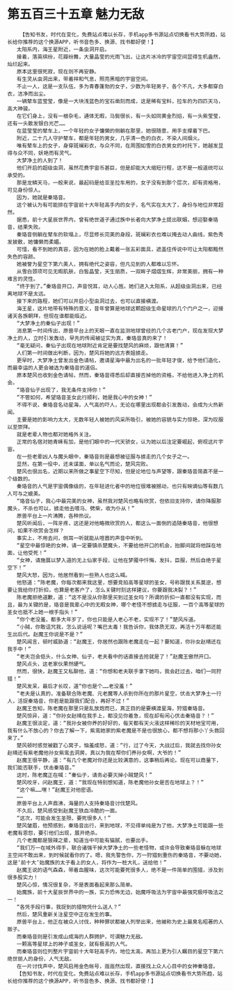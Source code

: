 # 第五百三十五章 魅力无敌
        【告知书友，时代在变化，免费站点难以长存，手机app多书源站点切换看书大势所趋，站长给你推荐的这个换源APP，听书音色多、换源、找书都好使！】
       太阳系内，海王星附近，一条虫洞开启。
       接着，落英缤纷，花瓣纷舞，大量晶莹的光雨飞出，让这片冰冷的宇宙空间显得生机盎然，灿烂起来。
       原本这里很死寂，现在则不再安静。
       有生灵从虫洞出来，带着祥和气息，照亮黑暗的宇宙空间。
       不止一人，这是一支队伍，多为青春蓬勃的女子，少数为年轻男子，各个不凡，大多都穿白衣，洁净而出尘。
       一辆辇车蓝莹莹，像是一大块浅蓝色的宝石凿刻而成，这是稀有宝料，拉车的为四匹天马，高大神骏。
       在它们身上，没有一根杂毛，通体无暇，马鬓很长，有一头如同黄金烈焰，有一头紫莹莹，还有一头散发银白光芒……
       在蓝莹莹的辇车上，一个年轻的女子慵懒的侧躺在那里，她很随意，用手支撑着下巴。
       附近，二十几人守护辇车，都是年轻的男女，几乎清一色的白衣，不染人间烟火。
       唯有辇车上的女子，身穿斑斓彩衣，与众不同，在周围如雪的白衣男女的衬托下，她越发显得与众不同，妖艳而有灵气。
       大梦净土的人到了！
       他们开启的超级虫洞，虽然花费宇宙币甚巨，但是却能大大缩短行程，这不是一般道统可以承受的。
       那是龙鳞天马，一般来说，最起码是给亚圣拉车用的，女子没有到那个层次，却有资格用，可见身份惊人。
       因为，她就是秦珞音。
       这个被认为有可能排在宇宙前十大年轻高手内的女子，名气实在太大了，身份与地位非常超然。
       据悉，前十大星辰世界内，曾有绝世道子通过族中长者向大梦净土提出联姻，想迎娶秦珞音，结果失败。
       秦珞音侧躺在辇车的软塌上，尽显修长完美的身段，斑斓彩衣也难以掩去动人曲线，紫色秀发披散，她慵懒而柔媚。
       可惜，看不到她的真容，因为在她的脸上戴着一张五彩面具，遮盖住传说中可让太阳都黯然失色的容颜。
       她被誉为星空下第六美人，拥有绝代之姿容，但凡见到的人都难以忘怀。
       从雪白颈项可见无暇肌肤，白皙晶莹，天生丽质，一双眸子熠熠生辉，非常美丽，拥有一种难言的灵性。
       “终于到了。”秦珞音开口，声音悦耳，动人心旌。她们进入太阳系，从超级虫洞出来，已经离地球不是太远。
       接下来的路程，她们可以开启小型虫洞过去，也可以直接横渡。
       海王星，这片地带有特殊的意义，昔年曾算是地球这颗超级生命星球的几个门户之一，迎接诸天各族朝拜，但现在谁都能临近。
       “大梦净土的秦仙子出现！”
       消息第一时间传出，原兽平台上的天眼一直在监测地球曾经的几个古老门户，现在发现大梦净土的人，立时引发轰动，早先的传闻被证实为真，秦珞音真的来了！
       “毫无疑问，秦仙子出现在地球附近肯定是要找楚风的麻烦，跟他清算！”
       人们第一时间做出判断，因为，楚风将她的远方表姐掳走。
       更早时，大梦净土曾发出金色请帖，邀请星海中最为出名的一批年轻才俊，给予他们造化，而最幸运的人更会被选为秦珞音的道侣。
       原本楚风也收到金色请帖，然而，秦珞音得悉后却直接否掉他的资格，不给他进入净土的机会。
       “珞音仙子出现了，我无条件支持你！”
       “不管如何，希望珞音圣女此行顺利，她是我心中的女神！”
       不得不说，秦珞音名动星海，人气高的吓人，无论在哪里出现都会引发轰动，会成为火热新闻。
       主要是她的影响力太大，无数年轻人被她的风采所吸引，被她的容貌与实力惊艳，深为叹服以至崇拜。
       就是老辈人物也都对她格外关注。
       正常的名宿对她青睐有加，是他们眼中的一代天骄女，认为她以后注定要崛起，俯视这片宇宙。
       在一些老辈凶人与魔头眼中，秦珞音则是最想被征服与掳走的几个女子之一。
       显然，在第一役中，还未谋面，单以名气而论，楚风完败。
       楚风也很出名，近期以来所做之事星空下尽知，但是论地位与声望等，跟秦珞音简直不是一个级数的。
       秦珞音的人气是宇宙偶像级的，在年轻进化者中的地位很难被撼动，也只有映谪仙等有数几人可与之媲美。
       “珞音仙子，我心中最完美的女神，虽然我对楚风也略有欣赏，但依旧支持你，请你降服那魔头，不杀也可以，掳走他去喂马、劈柴，收为仆从！”
       原兽平台上一片沸腾，各种热议。
       楚风听闻后，一阵牙疼，这还是对他略微欣赏的人，都这么一面倒的追随秦珞音，他很想问，如果不欣赏会怎样？
       事实上，不用去问，侧耳一听就能从喧嚣的声音中听到。
       “星空中最惊艳的女神，请一定要镇杀楚魔头，不要给他开口的机会，抬脚间就将他踩在地面，让他受死！”
       “女神，请施展以梦入道的无上仙家手段，让他在梦魇中忏悔，发抖，臣服，然后自绝于星空下！”
       楚风大怒，因为，他居然看到一些熟人也这么喊。
       他怒道：“陈老魔，你每次都来我这里，想要竞拍高等星球的圣女，号称跟我关系莫逆，想要让我给你打折扣，也算是老客户了，怎么关键时刻这样建议，你要跟我决裂？！”
       陈老魔拒绝道歉，道：“这不是没从你那里买到过圣女吗？所谓的折扣一直都没有实现，而且，最为关键的是，珞音是我辈心中的无暇女神，哪个老怪不想掳走与征服，一百个高等星球的圣女也抵不上她一根手指头！”
       “你个老没羞，都多大年岁了，你也只能是人老心不老，实现不了！”楚风斥道。
       “小贼，你敢诅咒我，怎么说话呢？嘴巴太毒！我告诉你，我体质无双，再活十万年都还能生出后代。赵魔王你说是不是？”
       楚风闻言，顿时威胁道：“赵魔王，你居然也跟陈老魔走在一起？要知道，你孙女赵晴还在我手中！”
       “老夫岂会低头，什么女神、仙子，老夫看中的话直接去抢就是了！”赵魔王傲然开口。
       楚风点头，这老家伙果然硬气。
       然而，很快，赵魔王又私聊他，道：“你想和老夫联手拿下她吗，我会赶过去，咱们一同狩猎！”
       楚风发呆，最后才长叹，道“你也是个……老没羞！”
       “老夫是认真的，准备联合陈老魔、元老魔等人杀到你所在的那片星空，伏击大梦净土一行人，活捉秦珞音，你若是能跟我们配合，再好不过！”
       赵魔王告知，陈老魔在那里只是乱放炮而已，真正目的是要横渡星海，狩猎秦珞音。
       楚风惊异，道：“你孙女赵晴在我手上，都没见你着急，现在却有闲心伏击秦珞音？！”
       赵魔王很淡定，道：“我孙女被你养的好好的，每天都有天火液这样稀珍的天材地宝可用，我有什么不放心的？你去了解一下，紫鸾她家的紫老魔是不是也很放心，都不想将那小丫头救回来了。”
       楚风顿时感觉被戳了心窝子，恼羞成怒，道：“行，过了今天，大战过后，我就去找你孙女赵晴还有紫老魔他孙女紫鸾去洞房，真以为我在帮你们养孙女啊，大爷的！”
       赵魔王很平静，道：“有几个老魔对你还是比较满意的，这事稍后再论。现在可以商量下，我们能否联手，伏击秦珞音。”
       这时，陈老魔正在喊：“秦仙子，请务必要灭掉小贼楚风！”
       楚风咬牙，问赵魔王，道：“我现在特别想知道，陈老魔他孙女是否在地球上？！”
       “这个嘛……嘿！”赵魔王对他密语。
       ……
       原兽平台上人声鼎沸，海量的人支持秦珞音讨伐楚风。
       不久后，楚风感受到赵魔王铁血冷酷的一面。
       “这次，可能会发生圣殒，要死很多人！”
       楚风皱眉，他预感到，秦珞音出行，来到地球，不见得单纯是为了他，大梦净土可能跟一些老魔有恩怨，要引他们出现，展开绝杀。
       几个老魔都是狠辣之辈，知道当中可能有猫腻，也要出手。
       “我们万一在域外得手，联合诸强干掉大梦净土的一些老怪物，或许会导致秦珞音躲在地球主空间不敢出来，到时候就看你的了。嗯，我先警告你，万一狩猎到重伤的秦珞音，不要动她，这是‘前十大’始魔族的太子看上的女人，将作为一桩大礼，送给他！”
       赵魔王说的语气森森，带着血腥味，这次可能要死很多人，绝不是一件简单的围猎，涉及到很多股实力！
       楚风心惊，情况很复杂，不是表面看起来那么简单。
       始魔族，前十大星辰世界中的一族，实力恐怖无边，始魔呼吸法为宇宙中最强究极呼吸法之一！
       “各凭手段行事，我捉到的猎物凭什么送人？”
       然后，楚风重新关注星空中正在发生的事。
       原兽平台上，他正在被众人讨伐，种种罪状都被人列举出来，他被称为史上最臭名昭著的人贩子。
       而秦珞音则是引发成山成海的人群拥护，可谓魅力无敌。
       一颗高等星球上的神子或圣女，就有极高的人气。
       而秦珞音则位列整片宇宙前十大年轻高手内，地位太高，再加上更为引人瞩目的星空下第六绝世丽人的身份，人气无敌。
       在一片讨伐声中，楚风启用金色帐号，迤迤然出现，直接找上众人心目中的女神秦珞音。
       【告知书友，时代在变化，免费站点难以长存，手机app多书源站点切换看书大势所趋，站长给你推荐的这个换源APP，听书音色多、换源、找书都好使！】